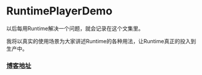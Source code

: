 # RuntimePlayerDemo

以后每用Runtime解决一个问题，就会记录在这个文集里。

我将以真实的使用场景为大家讲述Runtime的各种用法，让Runtime真正的投入到生产中。

### [博客地址](http://www.jianshu.com/nb/14969326)


